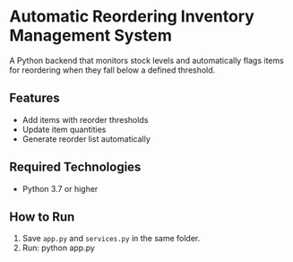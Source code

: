 # Automatic Reordering Inventory Management System

A Python backend that monitors stock levels and automatically flags items for reordering when they fall below a defined threshold.

## Features
- Add items with reorder thresholds
- Update item quantities
- Generate reorder list automatically

## Required Technologies
- Python 3.7 or higher

## How to Run
1. Save `app.py` and `services.py` in the same folder.  
2. Run: python app.py

